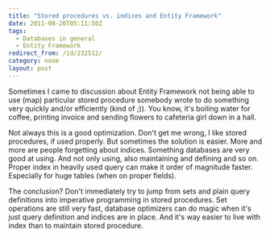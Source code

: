 ```yaml
---
title: "Stored procedures vs. indices and Entity Framework"
date: 2011-08-26T05:11:50Z
tags:
  - Databases in general
  - Entity Framework
redirect_from: /id/232512/
category: none
layout: post
---
```

Sometimes I came to discussion about Entity Framework not being able to use (map) particular stored procedure somebody wrote to do something very quickly and/or efficiently (kind of ;)). You know, it's boiling water for coffee, printing invoice and sending flowers to cafeteria girl down in a hall.

Not always this is a good optimization. Don't get me wrong, I like stored procedures, if used properly. But sometimes the solution is easier. More and more are people forgetting about indices. Something databases are very good at using. And not only using, also maintaining and defining and so on. Proper index in heavily used query can make it order of magnitude faster. Especially for huge tables (when on proper fields).

The conclusion? Don't immediately try to jump from sets and plain query definitions into imperative programming in stored procedures. Set operations are still very fast, database optimizers can do magic when it's just query definition and indices are in place. And it's way easier to live with index than to maintain stored procedure.
